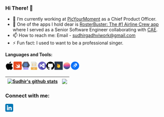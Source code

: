 ### Hi There! 👋

- 🔭 I’m currently working at [PicYourMoment](https://picyourmoment.nl/) as a Chief Product Officer.
- 📱 One of the apps I hold dear is [RosterBuster: The #1 Airline Crew app](https://apps.apple.com/us/app/rosterbuster-airline-crew-app/id1035558169#?platform=iphone) where I served as a Senior Software Engineer collaborating with [CAE](https://www.cae.com/).
- 📫 How to reach me: Email - sudhirgadhviwork@gmail.com
- ⚡ Fun fact: I used to want to be a professional singer.

**Languages and Tools:**  

[<img align="left" alt="iOS" width="26px" src="./icons/apple.png" />][ios]
[<img align="left" alt="Swift" width="26px" src="./icons/swift.png" />][swift]
[<img align="left" alt="React" width="26px" src="./icons/react.png" />][reactnative]
[<img align="left" alt="Javascript" width="26px" src="./icons/javascript.png" />][javascript]
[<img align="left" alt="Visual Studio Code" width="26px" src="./icons/visual-studio.png" />][vscode]
[<img align="left" alt="Github" width="26px" src="./icons/github.png" />][git]
[<img align="left" alt="Firebase" width="26px" src="./icons/firebase1.png" />][firebase]
[<img align="left" alt="Realm" width="26px" src="./icons/realm.png" />][realm]
[<img align="left" alt="Jira" width="26px" src="./icons/jira.png" />][jira]

<br />
<br />

| <a href="https://github.com/SudhirGadhvi/SudhirGadhvi/blob/main/README.md"><img align="center" src="https://github-readme-stats.vercel.app/api?username=sudhirgadhvi&show_icons=true&include_all_commits=true&count_private=true&theme=noctis_minimus&hide_border=true" alt="Sudhir's github stats" /></a> | <a href="https://github.com/SudhirGadhvi/SudhirGadhvi/blob/main/README.md"><img align="center" src="https://github-readme-stats.vercel.app/api/top-langs/?username=sudhirgadhvi&layout=compact&theme=buefy&hide_border=true" /></a> |
| ------------- | ------------- |


### Connect with me:
[<img align="left" alt="sudhirgadhvi | LinkedIn" width="25px" src="./icons/linkedin.png" />][linkedin]

[linkedin]: https://www.linkedin.com/in/sudhirgadhvi7/
[swift]: https://docs.swift.org/swift-book/LanguageGuide/TheBasics.html
[ios]: https://developer.apple.com/ios/
[vscode]: https://code.visualstudio.com
[reactnative]: https://reactnative.dev
[javascript]: https://developer.mozilla.org/en-US/docs/Web/JavaScript
[git]: https://github.com/SudhirGadhvi/SudhirGadhvi/blob/main/README.md
[firebase]: https://firebase.google.com
[realm]: https://realm.io
[jira]: https://www.atlassian.com/software/jira
